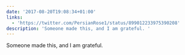 ```yaml
---
date: '2017-08-20T19:08:34+01:00'
links:
  - 'https://twitter.com/PersianRose1/status/899012233975390208'
description: 'Someone made this, and I am grateful. '
---
```

Someone made this, and I am grateful. 
